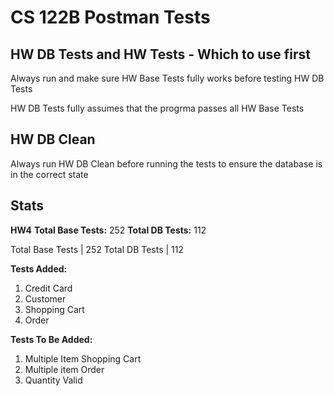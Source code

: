# CS 122B Postman Tests


## HW DB Tests and HW Tests - Which to use first

Always run and make sure HW Base Tests fully works before testing HW DB Tests

HW DB Tests fully assumes that the progrma passes all HW Base Tests

## HW DB Clean

Always run HW DB Clean before running the tests to ensure the database is in the correct state

## Stats

**HW4**
**Total Base Tests:** 252
**Total DB Tests:** 112

Total Base Tests | 252
Total DB Tests   | 112

**Tests Added:**
1. Credit Card
2. Customer
3. Shopping Cart
4. Order

**Tests To Be Added:**
1. Multiple Item Shopping Cart
2. Multiple item Order
3. Quantity Valid
